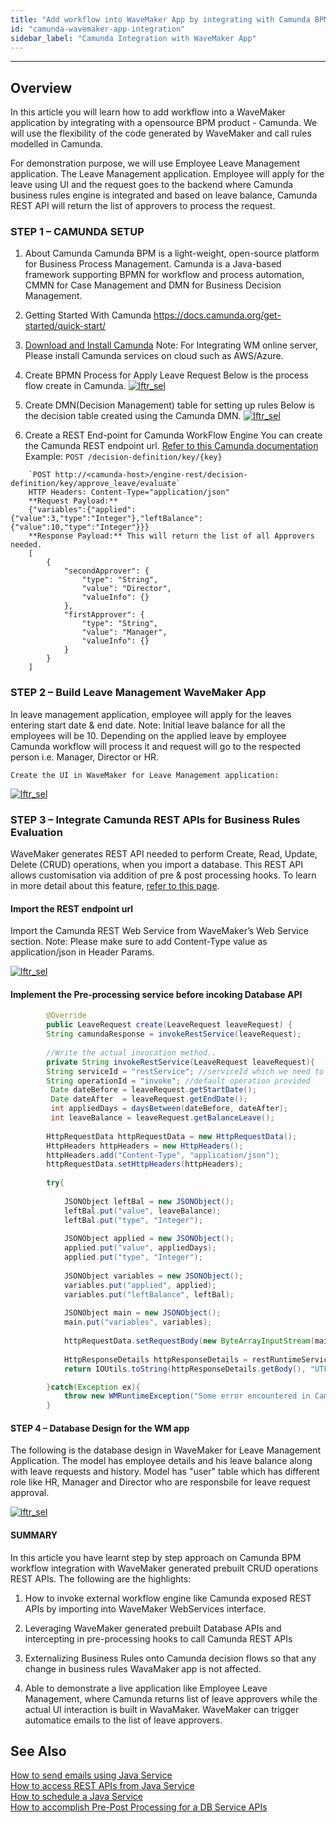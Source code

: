 ```yaml
---
title: "Add workflow into WaveMaker App by integrating with Camunda BPM"
id: "camunda-wavemaker-app-integration"
sidebar_label: "Camunda Integration with WaveMaker App"
---
```

---

## Overview

In this article you will learn how to add workflow into a WaveMaker application by integrating with a opensource BPM product - Camunda. We will use the flexibility of the code generated by WaveMaker and call rules modelled in Camunda.

For demonstration purpose, we will use Employee Leave Management application. The Leave Management application. Employee will apply for the leave using UI and the request goes to the backend where Camunda business rules engine is integrated and based on leave balance, Camunda REST API will return the list of approvers to process the request.

### STEP 1 – CAMUNDA SETUP

1. About Camunda
  Camunda BPM is a light-weight, open-source platform for Business Process Management. Camunda is a Java-based framework supporting BPMN for workflow and process automation, CMMN for Case Management and DMN for Business Decision Management.

1. Getting Started With Camunda
   https://docs.camunda.org/get-started/quick-start/

1. [Download and Install Camunda](https://docs.camunda.org/enterprise/download/)
   Note: For Integrating WM online server, Please install Camunda services on cloud such as AWS/Azure.

1. Create BPMN Process for Apply Leave Request
   Below is the process flow create in Camunda.
    [![lftr_sel](/learn/assets/leave_processflow.png)](/learn/assets/leave_processflow.png)

1. Create DMN(Decision Management) table for setting up rules
    Below is the decision table created using the Camunda DMN.
    [![lftr_sel](/learn/assets/business_rules.png)](/learn/assets/business_rules.png)

1. Create a REST End-point for Camunda WorkFlow Engine
   You can create the Camunda REST endpoint url. [Refer to this Camunda documentation](https://docs.camunda.org/manual/7.12/reference/rest/decision-definition/get/)
    Example: `POST /decision-definition/key/{key}`

```
    `POST http://<camunda-host>/engine-rest/decision-definition/key/approve_leave/evaluate`
    HTTP Headers: Content-Type="application/json"
    **Request Payload:**
    {"variables":{"applied":{"value":3,"type":"Integer"},"leftBalance":{"value":10,"type":"Integer"}}}
    **Response Payload:** This will return the list of all Approvers needed.
    [
        {
            "secondApprover": {
                "type": "String",
                "value": "Director",
                "valueInfo": {}
            },
            "firstApprover": {
                "type": "String",
                "value": "Manager",
                "valueInfo": {}
            }
        }
    ]
```

### STEP 2 – Build Leave Management WaveMaker App

In leave management application, employee will apply for the leaves entering start date & end date. Note: Initial leave balance for all the employees will be 10. Depending on the applied leave by employee Camunda workflow will process it and request will go to the respected person i.e. Manager, Director or HR. 
	
    Create the UI in WaveMaker for Leave Management application: 
[![lftr_sel](/learn/assets/leavemgmt_app.png)](/learn/assets/leavemgmt_app.png)

### STEP 3 – Integrate Camunda REST APIs for Business Rules Evaluation

WaveMaker generates REST API needed to perform Create, Read, Update, Delete (CRUD) operations, when you import a database. This REST API allows customisation via addition of pre & post processing hooks. To learn in more detail about this feature, [refer to this page](/learn/how-tos/pre-post-processing-db-service-apis/).

#### Import the REST endpoint url

Import the Camunda REST Web Service from WaveMaker’s Web Service section.
Note: Please make sure to add Content-Type value as application/json in Header Params.

[![lftr_sel](/learn/assets/importcamunda_api.png)](/learn/assets/importcamunda_api.png)
            
#### Implement the Pre-processing service before incoking Database API

```java
        @Override
	    public LeaveRequest create(LeaveRequest leaveRequest) {
		String camundaResponse = invokeRestService(leaveRequest);
        
        //Write the actual invocation method..
        private String invokeRestService(LeaveRequest leaveRequest){
        String serviceId = "restService"; //serviceId which we need to invoke
        String operationId = "invoke"; //default operation provided
         Date dateBefore = leaveRequest.getStartDate();
		 Date dateAfter  = leaveRequest.getEndDate();
		 int appliedDays = daysBetween(dateBefore, dateAfter);
		 int leaveBalance = leaveRequest.getBalanceLeave();
		
        HttpRequestData httpRequestData = new HttpRequestData();
        HttpHeaders httpHeaders = new HttpHeaders();
        httpHeaders.add("Content-Type", "application/json");
        httpRequestData.setHttpHeaders(httpHeaders);
		
		try{
	 
            JSONObject leftBal = new JSONObject();
            leftBal.put("value", leaveBalance);
            leftBal.put("type", "Integer");
            
            JSONObject applied = new JSONObject();
            applied.put("value", appliedDays);
            applied.put("type", "Integer");
            
            JSONObject variables = new JSONObject();
            variables.put("applied", applied);
            variables.put("leftBalance", leftBal);
            
            JSONObject main = new JSONObject();
            main.put("variables", variables);
        
            httpRequestData.setRequestBody(new ByteArrayInputStream(main.toString().getBytes(StandardCharsets.UTF8)));
            
            HttpResponseDetails httpResponseDetails = restRuntimeService.executeRestCall(serviceId,operationId, httpRequestData);
            return IOUtils.toString(httpResponseDetails.getBody(), "UTF-8");

		}catch(Exception ex){
		    throw new WMRuntimeException("Some error encountered in Camunda invoke: "+ ex);
		}
```

#### STEP 4 – Database Design for the WM app

The following is the database design in WaveMaker for Leave Management Application.
The model has employee details and his leave balance along with leave requests and history.
Model has "user" table which has different role like HR, Manager and Director who are responsbile for leave request approval.

[![lftr_sel](/learn/assets/leavemgmnt_databasedesign.png)](/learn/assets/leavemgmnt_databasedesign.png)

#### SUMMARY

In this article you have learnt step by step approach on Camunda BPM workflow integration with WaveMaker generated prebuilt CRUD operations REST APIs. The following are the highlights:

1. How to invoke external workflow engine like Camunda exposed REST APIs by importing into WaveMaker WebServices interface.

1. Leveraging WaveMaker generated prebuilt Database APIs and intercepting in pre-processing hooks to call Camunda REST APIs

1. Externalizing Business Rules onto Camunda decision flows so that any change in business rules WavaMaker app is not affected.

1. Able to demonstrate a live application like Employee Leave Management, where Camunda returns list of leave approvers while the actual UI interaction is built in WavaMaker. WaveMaker can trigger automatice emails to the list of leave approvers.

## See Also

[How to send emails using Java Service](/learn/how-tos/sending-email-using-java-service/)  
[How to access REST APIs from Java Service](/learn/how-tos/accessing-rest-apis-java-service/)  
[How to schedule a Java Service](/learn/how-tos/scheduling-java-service/)  
[How to accomplish Pre-Post Processing for a DB Service APIs](/learn/how-tos/pre-post-processing-db-service-apis/)